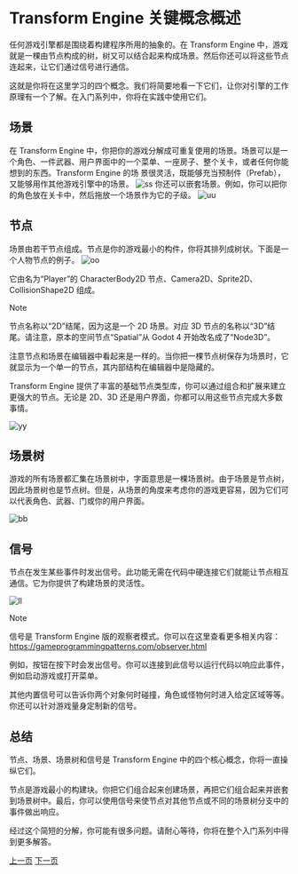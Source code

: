 # Transform Engine 关键概念概述
任何游戏引擎都是围绕着构建程序所用的抽象的。在 Transform Engine 中，游戏就是一棵由节点构成的树，树又可以结合起来构成场景。然后你还可以将这些节点连起来，让它们通过信号进行通信。

这就是你将在这里学习的四个概念。我们将简要地看一下它们，让你对引擎的工作原理有一个了解。在入门系列中，你将在实践中使用它们。

## 场景
在 Transform Engine 中，你把你的游戏分解成可重复使用的场景。场景可以是一个角色、一件武器、用户界面中的一个菜单、一座房子、整个关卡，或者任何你能想到的东西。Transform Engine 的场
景很灵活，既能够充当预制件（Prefab），又能够用作其他游戏引擎中的场景。
![ss](https://docs.godotengine.org/zh-cn/4.x/_images/key_concepts_main_menu.webp)
你还可以嵌套场景。例如，你可以把你的角色放在关卡中，然后拖放一个场景作为它的子级。
![uu](https://docs.godotengine.org/zh-cn/4.x/_images/key_concepts_scene_example.webp)
## 节点
场景由若干节点组成。节点是你的游戏最小的构件，你将其排列成树状。下面是一个人物节点的例子。
![oo](https://docs.godotengine.org/zh-cn/4.x/_images/key_concepts_character_nodes.webp)

它由名为“Player”的 CharacterBody2D 节点、Camera2D、Sprite2D、CollisionShape2D 组成。

>[!NOTE]
>节点名称以“2D”结尾，因为这是一个 2D 场景。对应 3D 节点的名称以“3D”结尾。请注意，原本的空间节点“Spatial”从 Godot 4 开始改名成了“Node3D”。

注意节点和场景在编辑器中看起来是一样的。当你把一棵节点树保存为场景时，它就显示为一个单一的节点，其内部结构在编辑器中是隐藏的。

Transform Engine 提供了丰富的基础节点类型库，你可以通过组合和扩展来建立更强大的节点。无论是 2D、3D 还是用户界面，你都可以用这些节点完成大多数事情。

![yy](https://docs.godotengine.org/zh-cn/4.x/_images/key_concepts_node_menu.webp)

## 场景树
游戏的所有场景都汇集在场景树中，字面意思是一棵场景树。由于场景是节点树，因此场景树也是节点树。但是，从场景的角度来考虑你的游戏更容易，因为它们可以代表角色、武器、门或你的用户界面。

![bb](https://docs.godotengine.org/zh-cn/4.x/_images/key_concepts_scene_tree.webp)

## 信号
节点在发生某些事件时发出信号。此功能无需在代码中硬连接它们就能让节点相互通信。它为你提供了构建场景的灵活性。

![ll](https://docs.godotengine.org/zh-cn/4.x/_images/key_concepts_signals.webp)

>[!NOTE]
>信号是 Transform Engine 版的观察者模式。你可以在这里查看更多相关内容：https://gameprogrammingpatterns.com/observer.html

例如，按钮在按下时会发出信号。你可以连接到此信号以运行代码以响应此事件，例如启动游戏或打开菜单。

其他内置信号可以告诉你两个对象何时碰撞，角色或怪物何时进入给定区域等等。你还可以针对游戏量身定制新的信号。

## 总结
节点、场景、场景树和信号是 Transform Engine 中的四个核心概念，你将一直操纵它们。

节点是游戏最小的构建块。你把它们组合起来创建场景，再把它们组合起来并嵌套到场景树中。最后，你可以使用信号来使节点对其他节点或不同的场景树分支中的事件做出响应。

经过这个简短的分解，你可能有很多问题。请耐心等待，你将在整个入门系列中得到更多解答。

[上一页](./学习用GDscript编程.md)
[下一页](www.bilibili.com)
